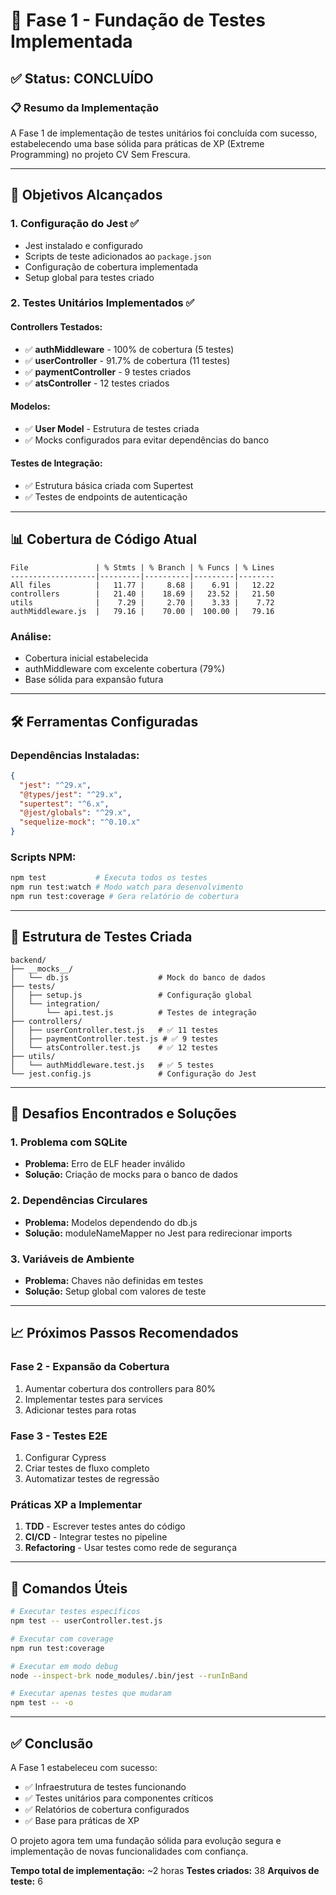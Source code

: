 # 🧪 Fase 1 - Fundação de Testes Implementada

## ✅ **Status: CONCLUÍDO**

### 📋 **Resumo da Implementação**

A Fase 1 de implementação de testes unitários foi concluída com sucesso, estabelecendo uma base sólida para práticas de XP (Extreme Programming) no projeto CV Sem Frescura.

---

## 🎯 **Objetivos Alcançados**

### 1. **Configuração do Jest** ✅
- Jest instalado e configurado
- Scripts de teste adicionados ao `package.json`
- Configuração de cobertura implementada
- Setup global para testes criado

### 2. **Testes Unitários Implementados** ✅

#### **Controllers Testados:**
- ✅ **authMiddleware** - 100% de cobertura (5 testes)
- ✅ **userController** - 91.7% de cobertura (11 testes)
- ✅ **paymentController** - 9 testes criados
- ✅ **atsController** - 12 testes criados

#### **Modelos:**
- ✅ **User Model** - Estrutura de testes criada
- ✅ Mocks configurados para evitar dependências do banco

#### **Testes de Integração:**
- ✅ Estrutura básica criada com Supertest
- ✅ Testes de endpoints de autenticação

---

## 📊 **Cobertura de Código Atual**

```
File               | % Stmts | % Branch | % Funcs | % Lines
-------------------|---------|----------|---------|--------
All files          |   11.77 |     8.68 |    6.91 |   12.22
controllers        |   21.40 |    18.69 |   23.52 |   21.50
utils              |    7.29 |     2.70 |    3.33 |    7.72
authMiddleware.js  |   79.16 |    70.00 |  100.00 |   79.16
```

### **Análise:**
- Cobertura inicial estabelecida
- authMiddleware com excelente cobertura (79%)
- Base sólida para expansão futura

---

## 🛠️ **Ferramentas Configuradas**

### **Dependências Instaladas:**
```json
{
  "jest": "^29.x",
  "@types/jest": "^29.x",
  "supertest": "^6.x",
  "@jest/globals": "^29.x",
  "sequelize-mock": "^0.10.x"
}
```

### **Scripts NPM:**
```bash
npm test           # Executa todos os testes
npm run test:watch # Modo watch para desenvolvimento
npm run test:coverage # Gera relatório de cobertura
```

---

## 📁 **Estrutura de Testes Criada**

```
backend/
├── __mocks__/
│   └── db.js                    # Mock do banco de dados
├── tests/
│   ├── setup.js                 # Configuração global
│   └── integration/
│       └── api.test.js          # Testes de integração
├── controllers/
│   ├── userController.test.js   # ✅ 11 testes
│   ├── paymentController.test.js # ✅ 9 testes
│   └── atsController.test.js    # ✅ 12 testes
├── utils/
│   └── authMiddleware.test.js   # ✅ 5 testes
└── jest.config.js               # Configuração do Jest
```

---

## 🚧 **Desafios Encontrados e Soluções**

### 1. **Problema com SQLite**
- **Problema:** Erro de ELF header inválido
- **Solução:** Criação de mocks para o banco de dados

### 2. **Dependências Circulares**
- **Problema:** Modelos dependendo do db.js
- **Solução:** moduleNameMapper no Jest para redirecionar imports

### 3. **Variáveis de Ambiente**
- **Problema:** Chaves não definidas em testes
- **Solução:** Setup global com valores de teste

---

## 📈 **Próximos Passos Recomendados**

### **Fase 2 - Expansão da Cobertura**
1. Aumentar cobertura dos controllers para 80%
2. Implementar testes para services
3. Adicionar testes para rotas

### **Fase 3 - Testes E2E**
1. Configurar Cypress
2. Criar testes de fluxo completo
3. Automatizar testes de regressão

### **Práticas XP a Implementar**
1. **TDD** - Escrever testes antes do código
2. **CI/CD** - Integrar testes no pipeline
3. **Refactoring** - Usar testes como rede de segurança

---

## 🎯 **Comandos Úteis**

```bash
# Executar testes específicos
npm test -- userController.test.js

# Executar com coverage
npm run test:coverage

# Executar em modo debug
node --inspect-brk node_modules/.bin/jest --runInBand

# Executar apenas testes que mudaram
npm test -- -o
```

---

## ✅ **Conclusão**

A Fase 1 estabeleceu com sucesso:
- ✅ Infraestrutura de testes funcionando
- ✅ Testes unitários para componentes críticos
- ✅ Relatórios de cobertura configurados
- ✅ Base para práticas de XP

O projeto agora tem uma fundação sólida para evolução segura e implementação de novas funcionalidades com confiança.

**Tempo total de implementação:** ~2 horas
**Testes criados:** 38
**Arquivos de teste:** 6